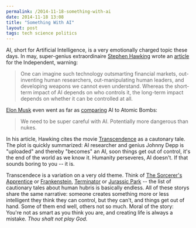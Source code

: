 ```yaml
---
permalink: /2014-11-18-something-with-ai
date: 2014-11-18 13:08
title: "Something With AI"
layout: post
tags: tech science politics
---
```



AI, short for Artificial Intelligence, is a very emotionally charged topic these days. In may, super-genius extraordinaire [Stephen Hawking][] wrote an [article][] for the Independent, warning:

>One can imagine such technology outsmarting financial markets, out-inventing human researchers, out-manipulating human leaders, and developing weapons we cannot even understand. Whereas the short-term impact of AI depends on who controls it, the long-term impact depends on whether it can be controlled at all.

[Elon Musk][] even went as far as [comparing][] AI to Atomic Bombs:

>We need to be super careful with AI. Potentially more dangerous than nukes.

In his article, Hawking cites the movie [Transcendence][] as a cautonary tale. The plot is quickly summarized: AI researcher and genius Johnny Depp is "uploaded" and thereby "becomes" an AI, soon things get out of control, it's the end of the world as we know it. Humanity perseveres, AI doesn't. If that sounds boring to you -- it is.

Transcendece is a variation on a very old theme. Think of [The Sorcerer's Apprentice][] or [Frankenstein][], [Terminator][] or [Jurassic Park][] -- the list of cautionary tales about human hubris is basically endless. All of these storys share the same narrative: someone creates something more or less intelligent they think they can control, but they can't, and things get out of hand. Some of them end well, others not so much. Moral of the story: You're not as smart as you think you are, and creating life is always a mistake.
*Thou shalt not play God.*




[Stephen Hawking]: http://en.wikipedia.org/wiki/Stephen_Hawking
[article]: http://www.independent.co.uk/news/science/stephen-hawking-transcendence-looks-at-the-implications-of-artificial-intelligence--but-are-we-taking-ai-seriously-enough-9313474.html
[Elon Musk]: http://en.wikipedia.org/wiki/Elon_Musk
[comparing]: http://www.independent.co.uk/news/science/stephen-hawking-transcendence-looks-at-the-implications-of-artificial-intelligence--but-are-we-taking-ai-seriously-enough-9313474.html
[Transcendence]: http://www.imdb.com/title/tt2209764/?licb=0.02375548821873963
[The Sorcerer's Apprentice]: https://www.youtube.com/watch?v=T8gOh0wEgLg
[Frankenstein]: http://en.wikipedia.org/wiki/Frankenstein
[Goethe]: http://en.wikipedia.org/wiki/The_Sorcerer%27s_Apprentice
[Terminator]: http://en.wikipedia.org/wiki/The_Terminator
[Jurassic Park]: http://en.wikipedia.org/wiki/Jurassic_Park

